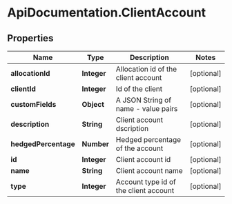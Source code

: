 # ApiDocumentation.ClientAccount

## Properties
Name | Type | Description | Notes
------------ | ------------- | ------------- | -------------
**allocationId** | **Integer** | Allocation id of the client account | [optional] 
**clientId** | **Integer** | Id of the client | [optional] 
**customFields** | **Object** | A JSON String of name - value pairs | [optional] 
**description** | **String** | Client account dscription | [optional] 
**hedgedPercentage** | **Number** | Hedged percentage of the account | [optional] 
**id** | **Integer** | Client account id | [optional] 
**name** | **String** | Client account name | [optional] 
**type** | **Integer** | Account type id of the client account | [optional] 


